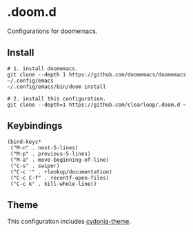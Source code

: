 # .doom.d

Configurations for doomemacs.

## Install

``` shell
# 1. install doomemacs.
git clone --depth 1 https://github.com/doomemacs/doomemacs ~/.config/emacs
~/.config/emacs/bin/doom install

# 2. install this configuration.
git clone --depth=1 https://github.com/clearloop/.doom.d ~
```

## Keybindings

``` emacs-lisp
(bind-keys*
 ("M-n" . next-5-lines)
 ("M-p" . previous-5-lines)
 ("M-a" . move-beginning-of-line)
 ("C-s" . swiper)
 ("C-c '" . +lookup/documentation)
 ("C-c C-f" . recentf-open-files)
 ("C-c k" . kill-whole-line))
``` 

## Theme

This configuration includes [cydonia-theme](./themes/cydonia-theme.el).

